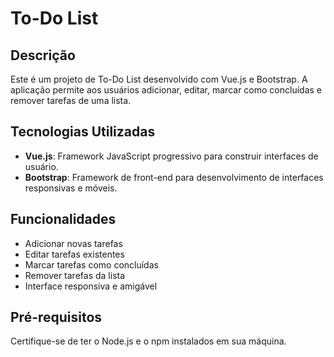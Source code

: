 # To-Do List

## Descrição

Este é um projeto de To-Do List desenvolvido com Vue.js e Bootstrap. A aplicação permite aos usuários adicionar, editar, marcar como concluídas e remover tarefas de uma lista.

## Tecnologias Utilizadas

- **Vue.js**: Framework JavaScript progressivo para construir interfaces de usuário.
- **Bootstrap**: Framework de front-end para desenvolvimento de interfaces responsivas e móveis.

## Funcionalidades

- Adicionar novas tarefas
- Editar tarefas existentes
- Marcar tarefas como concluídas
- Remover tarefas da lista
- Interface responsiva e amigável

## Pré-requisitos

Certifique-se de ter o Node.js e o npm instalados em sua máquina.

